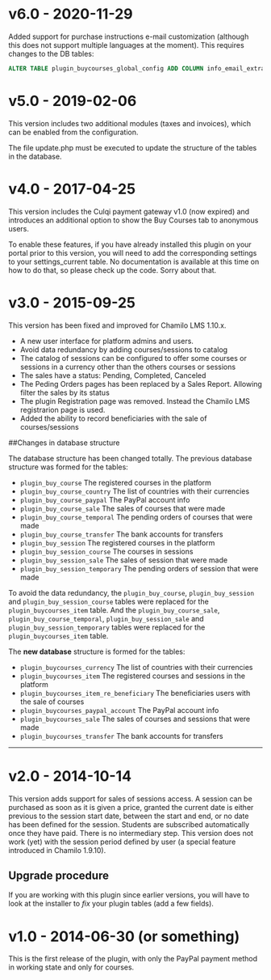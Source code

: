 v6.0 - 2020-11-29
====
Added support for purchase instructions e-mail customization (although this 
does not support multiple languages at the moment).
This requires changes to the DB tables:
```sql
ALTER TABLE plugin_buycourses_global_config ADD COLUMN info_email_extra TEXT;
```

v5.0 - 2019-02-06
====

This version includes two additional modules (taxes and invoices), 
which can be enabled from the configuration.

The file update.php must be executed to update the structure of the tables
 in the database.
 

v4.0 - 2017-04-25
====

This version includes the Culqi payment gateway v1.0 (now expired) and introduces
an additional option to show the Buy Courses tab to anonymous users.

To enable these features, if you have already installed this plugin on your
portal prior to this version, you will need to add the corresponding settings
to your settings_current table. No documentation is available at this time on
how to do that, so please check up the code. Sorry about that. 


v3.0 - 2015-09-25
====

This version has been fixed and improved for Chamilo LMS 1.10.x.

- A new user interface for platform admins and users.
- Avoid data redundancy by adding courses/sessions to catalog
- The catalog of sessions can be configured to offer some courses or sessions
in a currency other than the others courses or sessions
- The sales have a status: Pending, Completed, Canceled
- The Peding Orders pages has been replaced by a Sales Report.
Allowing filter the sales by its status
- The plugin Registration page was removed. Instead the Chamilo LMS
registrarion page is used.
- Added the ability to record beneficiaries with the sale of courses/sessions

##Changes in database structure

The database structure has been changed totally. The previous database
structure was formed for the tables:

- `plugin_buy_course` The registered courses in the platform
- `plugin_buy_course_country` The list of countries with their currencies
- `plugin_buy_course_paypal` The PayPal account info
- `plugin_buy_course_sale` The sales of courses that were made
- `plugin_buy_course_temporal` The pending orders of courses that were made
- `plugin_buy_course_transfer` The bank accounts for transfers
- `plugin_buy_session` The registered courses in the platform
- `plugin_buy_session_course` The courses in sessions
- `plugin_buy_session_sale` The sales of session that were made
- `plugin_buy_session_temporary` The pending orders of session that were made

To avoid the data redundancy, the `plugin_buy_course`, `plugin_buy_session`
and `plugin_buy_session_course` tables were replaced for the
`plugin_buycourses_item` table. And the `plugin_buy_course_sale`,
`plugin_buy_course_temporal`, `plugin_buy_session_sale` and
`plugin_buy_session_temporary` tables were replaced for the
 `plugin_buycourses_item` table.

The __new database__ structure is formed for the tables:

- `plugin_buycourses_currency` The list of countries with their currencies
- `plugin_buycourses_item` The registered courses and sessions in the platform
- `plugin_buycourses_item_re_beneficiary` The beneficiaries users with the sale of courses
- `plugin_buycourses_paypal_account` The PayPal account info
- `plugin_buycourses_sale` The sales of courses and sessions that were made
- `plugin_buycourses_transfer` The bank accounts for transfers

---

v2.0 - 2014-10-14
=================
This version adds support for sales of sessions access.
A session can be purchased as soon as it is given a price, granted the current
date is either previous to the session start date, between the start and end,
or no date has been defined for the session.
Students are subscribed automatically once they have paid. There is no 
intermediary step.
This version does not work (yet) with the session period defined by user
(a special feature introduced in Chamilo 1.9.10).

Upgrade procedure
-----------------
If you are working with this plugin since earlier versions, you will have to
look at the installer to *fix* your plugin tables (add a few fields).

v1.0 - 2014-06-30 (or something)
=================
This is the first release of the plugin, with only the PayPal payment method
in working state and only for courses.
